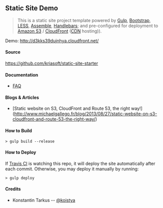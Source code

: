 ## Static Site Demo

> This is a static site project template powered by [Gulp](http://gulpjs.com/),
> [Bootstrap](http://getbootstrap.com/), [LESS](http://lesscss.org/),
> [Assemble](http://assemble.io/), [Handlebars](http://handlebarsjs.com/); and
> pre-configured for deployment to [Amazon S3](http://aws.amazon.com/s3/)
> / [CloudFront](http://aws.amazon.com/cloudfront/)
> ([CDN](http://en.wikipedia.org/wiki/Content_delivery_network) hosting)).

Demo: http://d3kks39dujnhya.cloudfront.net/

#### Source


https://github.com/kriasoft/static-site-starter

#### Documentation

 * [FAQ](./docs/faq.md)

#### Blogs & Articles

 - [Static website on S3, CloudFront and Route 53, the right way!]
   (http://www.michaelgallego.fr/blog/2013/08/27/static-website-on-s3-cloudfront-and-route-53-the-right-way/)

#### How to Build

```
> gulp build --release
```

#### How to Deploy

If [Travis CI](https://travis-ci.org/) is watching this repo, it will deploy
the site automatically after each commit. Otherwise, you may deploy it manually
by running:

```
> gulp deploy
```


#### Credits

 - Konstantin Tarkus -- [@koistya](https://twitter.com/koistya)